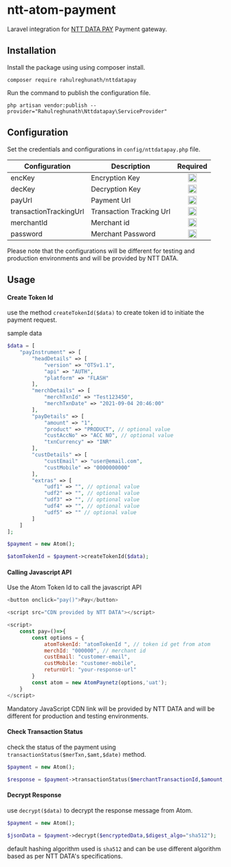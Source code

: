 # ntt-atom-payment

Laravel integration for [NTT DATA PAY](https://www.nttdatapay.com) Payment gateway.

## Installation

Install the package using using composer install.
```shell
composer require rahulreghunath/nttdatapay
```

Run the command to publish the configuration file.
        
```shell
php artisan vendor:publish --provider="Rahulreghunath\Nttdatapay\ServiceProvider"
```        
## Configuration
Set the credentials and configurations in `config/nttdatapay.php` file.


|Configuration|Description|Required|
|----|----|:-:|
|encKey|Encryption Key|<img src="https://github.githubassets.com/images/icons/emoji/unicode/2714.png" width="20px"/>|
|decKey|Decryption Key|<img src="https://github.githubassets.com/images/icons/emoji/unicode/2714.png" width="20px"/>|
|payUrl|Payment Url|<img src="https://github.githubassets.com/images/icons/emoji/unicode/2714.png" width="20px"/>|
|transactionTrackingUrl|Transaction Tracking Url|<img src="https://github.githubassets.com/images/icons/emoji/unicode/274c.png" width="20px">
|merchantId|Merchant id|<img src="https://github.githubassets.com/images/icons/emoji/unicode/2714.png" width="20px"/>|
|password| Merchant Password|<img src="https://github.githubassets.com/images/icons/emoji/unicode/2714.png" width="20px"/>|

Please note that the configurations will be different for testing and production environments and will be provided by NTT DATA.
 
 ## Usage

 #### Create Token Id
use the method `createTokenId($data)` to create token id to initiate the payment request.

sample data


```php
$data = [
    "payInstrument" => [
        "headDetails" => [
            "version" => "OTSv1.1",
            "api" => "AUTH",
            "platform" => "FLASH"
        ],
        "merchDetails" => [
            "merchTxnId" => "Test123450",
            "merchTxnDate" => "2021-09-04 20:46:00"
        ],
        "payDetails" => [
            "amount" => "1",
            "product" => "PRODUCT", // optional value
            "custAccNo" => "ACC NO", // optional value
            "txnCurrency" => "INR"
        ],
        "custDetails" => [
            "custEmail" => "user@email.com",
            "custMobile" => "0000000000"
        ],
        "extras" => [
            "udf1" => "", // optional value
            "udf2" => "", // optional value
            "udf3" => "", // optional value
            "udf4" => "", // optional value
            "udf5" => "" // optional value
        ]
    ]
];

```

```php
$payment = new Atom();

$atomTokenId = $payment->createTokenId($data);
  ```
 #### Calling Javascript API
Use the Atom Token Id to call the javascript API

```javascript
<button onclick="pay()">Pay</button>

<script src="CDN provided by NTT DATA"></script>

<script> 
    const pay=()=>{
        const options = {
            atomTokenId: "atomTokenId ", // token id get from atom
            merchId: "000000", // merchant id
            custEmail: "customer-email",
            custMobile: "customer-mobile",
            returnUrl: "your-response-url"
        }
        const atom = new AtomPaynetz(options,'uat');
    }
</script>
 ```
Mandatory JavaScript CDN link will be provided by NTT DATA and will be different for production and testing environments.

#### Check Transaction Status

check the status of the payment using `transactionStatus($merTxn,$amt,$date)` method.

```php
$payment = new Atom();

$response = $payment->transactionStatus($merchantTransactionId,$amount,$date);
 ```

 #### Decrypt Response

 use `decrypt($data)` to decrypt the response message from Atom.

 ```php
 $payment = new Atom();

 $jsonData = $payment->decrypt($encryptedData,$digest_algo="sha512");
  ```
  default hashing algorithm used is `sha512` and can be use different algorithm based as per NTT DATA's specifications.
